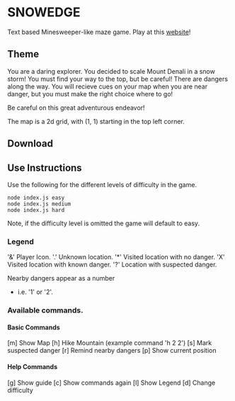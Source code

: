# SNOWEDGE
Text based Minesweeper-like maze game. Play at this [website](https://andrewgremlich.github.io/snow-edge/)!

## Theme
You are a daring explorer.  You decided to scale Mount Denali in a snow storm!  You must find your way to the top, but be careful!  There are dangers along the way.  You will recieve cues on your map when you are near danger, but you must make the right choice where to go!

Be careful on this great adventurous endeavor!

The map is a 2d grid, with (1, 1) starting in the top left corner.

## Download


## Use Instructions
Use the following for the different levels of difficulty in the game.
```
node index.js easy
node index.js medium
node index.js hard
```

Note, if the difficulty level is omitted the game will default to easy.

### Legend

'&'     Player Icon.
'.'     Unknown location.
'*'     Visited location with no danger.
'X'     Visited location with known danger.
'?'     Location with suspected danger.

Nearby dangers appear as a number
  * i.e. '1' or '2'.

### Available commands.

#### Basic Commands

[m]    Show Map
[h]    Hike Mountain (example command 'h 2 2')
[s]    Mark suspected danger
[r]    Remind nearby dangers
[p]    Show current position

#### Help Commands

[g]    Show guide
[c]    Show commands again
[l]    Show Legend
[d]    Change difficulty
